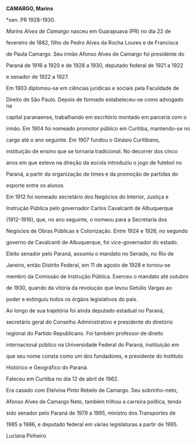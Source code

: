 **CAMARGO, Marins**



\*sen. PR 1928-1930.



*Marins Alves de Camargo* nasceu em Guarapuava (PR) no dia 22 de

fevereiro de 1882, filho de Pedro Alves da Rocha Loures e de Francisca

de Paula Camargo. Seu irmão Afonso Alves de Camargo foi presidente do

Paraná de 1916 a 1920 e de 1928 a 1930, deputado federal de 1921 a 1922

e senador de 1922 a 1927.



Em 1903 diplomou-se em ciências jurídicas e sociais pela Faculdade de

Direito de São Paulo. Depois de formado estabeleceu-se como advogado na

capital paranaense, trabalhando em escritório montado em parceria com o

irmão. Em 1904 foi nomeado promotor público em Curitiba, mantendo-se no

cargo até o ano seguinte. Em 1907 fundou o Ginásio Curitibano,

instituição de ensino que se tornaria tradicional. No decorrer dos cinco

anos em que esteve na direção da escola introduziu o jogo de futebol no

Paraná, a partir da organização de times e da promoção de partidas do

esporte entre os alunos.



Em 1912 foi nomeado secretário dos Negócios do Interior, Justiça e

Instrução Pública pelo governador Carlos Cavalcanti de Albuquerque

(1912-1916), que, no ano seguinte, o nomeou para a Secretaria dos

Negócios de Obras Públicas e Colonização. Entre 1924 e 1926, no segundo

governo de Cavalcanti de Albuquerque, foi vice-governador do estado.



Eleito senador pelo Paraná, assumiu o mandato no Senado, no Rio de

Janeiro, então Distrito Federal, em 11 de agosto de 1928 e tornou-se

membro da Comissão de Instrução Pública. Exerceu o mandato até outubro

de 1930, quando da vitória da revolução que levou Getúlio Vargas ao

poder e extinguiu todos os órgãos legislativos do país.



Ao longo de sua trajetória foi ainda deputado estadual no Paraná,

secretário geral do Conselho Administrativo e presidente do diretório

regional do Partido Republicano. Foi também professor de direito

internacional público na Universidade Federal do Paraná, instituição em

que seu nome consta como um dos fundadores, e presidente do Instituto

Histórico e Geográfico do Paraná.



Faleceu em Curitiba no dia 12 de abril de 1962.



Era casado com Etelvina Pinto Rebelo de Camargo. Seu sobrinho-neto,

Afonso Alves de Camargo Neto, também trilhou a carreira política, tendo

sido senador pelo Paraná de 1979 a 1995, ministro dos Transportes de

1985 a 1986, e deputado federal em várias legislaturas a partir de 1995.



Luciana Pinheiro



